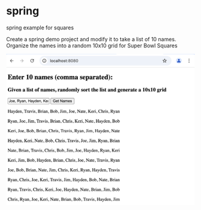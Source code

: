# spring
spring example for squares

Create a spring demo project and modify it to take a list of 10 names.  Organize the names into a random 10x10 grid for Super Bowl Squares

![Alt text](./squaresScreen.png?raw=true "example")
